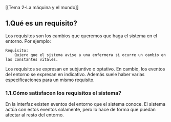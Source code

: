 [[Tema 2-La máquina y el mundo]]

## 1.Qué es un requisito?
Los requisitos son los cambios que queremos que haga el sistema en el entorno. Por ejemplo: 

```
Requisito:
	Quiero que el sistema avise a una enfermera si ocurre un cambio en las constantes vitales.
```

Los requisitos se expresan en subjuntivo o optativo. En cambio, los eventos del entorno se expresan en indicativo. Además suele haber varias especificaciones para un mismo requisito.

### 1.1.Cómo satisfacen los requisitos el sistema?
En la interfaz existen eventos del entorno que el sistema conoce. El sistema actúa con estos eventos solamente, pero lo hace de forma que puedan afectar al resto del entorno.